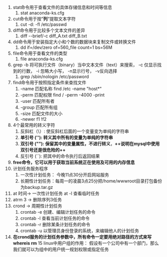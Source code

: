 1. stat命令用于查看文件的具体存储信息和时间等信息
	1. stat anaconda-ks.cfg
2. cut命令用于按”**列**“提取文本字符
	1. cut -d: -fl /etc/passwd
3. diff命令用于比较多个文本文件的差异
	1. diff --brief/-c diff_A.txt diff_B.txt
4. dd命令用于安装指定大小和个数的数据块来复制文件或转换文件
	1. dd if=/dev/zero of=560_file count=1 bs=56M
5. file命令用于查看文件的类型
	1. file anaconda-ks.cfg
6. grep -b 将可执行文件（binary）当中文本文件（text）来搜索， -c 仅显示找到的行数， -i 忽略大小写， -n显示行号， -v反向选择
	1. grep /sbin/nologin /etc/password
7. find命令用于按照指定条件来查找文件
	1. -name   匹配名称  find /etc -name "host*"
	2. -perm   匹配权限  find / -perm -4000 -print
	3. -user   匹配所有者
	4. -group  匹配所有组
	5. -size   匹配文件的大小
	6. -newer  f1   !f2
8. 4个最常用的转义字符
	1. 反斜杠（\）: 使反斜杠后面的一个变量变为单纯的字符串
	2. **单引号 (''): 转义其中所有的变量为单纯的字符串**
	3. **双引号 (""): 保留其中的变量属性，不进行转义**，****++说明在mysql中使用双引号还是很危险的++****
	4. 反引号 (``): 把其中的命令执行后返回结果
9. **free命令，它可以用于获取当前系统正在使用及可用的内存信息**
10. 计划任务服务程序
	1. 一次性计划任务： 今晚11点30分开启网站服务
	2. 长期性计划任务：每周一的凌晨3点25分把/home/wwwroot目录打包备份为backup.tar.gz
11. at 时间-> 一次性计划任务     at -l 查看临时任务
12. atrm 3 -> 删除序列3任务
13. crond -> 周期性计划任务
	1. crontab -e 创建、编辑计划任务的命令
	2. crontab -l 查看当前计划任务的命令
	3. crontab -r 删除某条计划任务的命令
	4. crontab -u 以管理员身份登录的系统，来编辑他人的计划任务
14. **在crond服务的计划任务参数中，所有命令一定要用绝对路径的方式来写 whereis rm**
15 linux中用户组的作用： 假设有一个公司中有一个部门，那么我们就可以为组中的用户统一规划权限或指定任务







